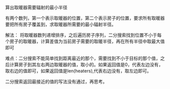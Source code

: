 算出取暖器需要辐射的最小半径

有两个数列，第一个表示取暖器的位置，第二个表示房子的位置，要求所有取暖器要把所有房子覆盖到，求取暖器所需要的最小辐射半径。

解法： 将取暖器数列递增排序，之后遍历房子序列，二分搜索找到位置不小于每个房子的取暖器，计算差值为当前房子需要的取暖半径，再在所有半径中取最大值即可

难点：二分搜索不能简单找到距离最近的那个，需要找到不小于目标的那个值，之后计算房子到其左右两边取暖器的值，取小的。如果返回值是0，代表左边没有，取右边的值即可，如果返回值是len(heaters),代表右边没有，取左边即可。

二分搜索返回最接近的值的写法没有通过，再思考。